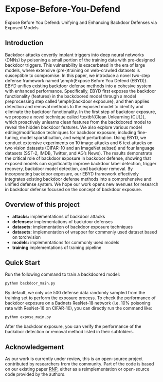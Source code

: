 # Expose-Before-You-Defend
Expose Before You Defend: Unifying and Enhancing Backdoor Defenses via Exposed Models

## Introduction

Backdoor attacks covertly implant triggers into deep neural networks (DNNs) by poisoning a small portion of the training data with pre-designed backdoor triggers. This vulnerability is exacerbated in the era of large models, where extensive (pre-)training on web-crawled datasets is susceptible to compromise.
In this paper, we introduce a novel two-step defense framework named \emph{Expose Before You Defend (EBYD)}. EBYD unifies existing backdoor defense methods into a cohesive system with enhanced performance. Specifically, EBYD first exposes the backdoor functionality (features) in the backdoored model through a model preprocessing step called \emph{backdoor exposure}, and then applies detection and removal methods to the exposed model to identify and eliminate the backdoor functionality.
In the first step of backdoor exposure, we propose a novel technique called \textbf{Clean Unlearning (CUL)}, which proactively unlearns clean features from the backdoored model to reveal the hidden backdoor features. We also explore various model editing/modification techniques for backdoor exposure, including fine-tuning, model sparsification, and weight perturbation.
Using EBYD, we conduct extensive experiments on 10 image attacks and 6 text attacks on two vision datasets (CIFAR-10 and an ImageNet subset) and four language datasets (SST-2, IMDB, Twitter, and AG’s News). The results demonstrate the critical role of backdoor exposure in backdoor defense, showing that exposed models can significantly improve backdoor label detection, trigger recovery, backdoor model detection, and backdoor removal.
By incorporating backdoor exposure, our EBYD framework effectively integrates existing backdoor defense methods into a comprehensive and unified defense system. We hope our work opens new avenues for research in backdoor defense focused on the concept of backdoor exposure.

## Overview of this project
- **attacks:** implementations of backdoor attacks
- **defenses:** implementations of backdoor defenses
- **datasets:** implementation of backdoor exposure techniques
- **datasets:** implementation of wrapper for commonly used dataset based on torchvision
- **models:** implementations for commonly used models
- **training** implementations of training pipeline

## Quick Start
Run the following command to train a backdoored model:

```bash
python backdoor_main.py
```

By default, we only use 500 defense data randomly sampled from the training set to perform the exposure process. To check the performance of backdoor exposure on a Badnets ResNet-18 network (i.e. 10% poisoning rata with ResNet-18 on CIFAR-10), you can directly run the command like:

```bash
python expose_main.py
```

After the backdoor exposure, you can verify the performance of the backdoor detection or removal method listed in their subfolders.

## Acknowledgement
As our work is currently under review, this is an open-source project contributed by researchers from the community. Part of the code is based on our existing paper [RNP](https://github.com/bboylyg/RNP), either as a reimplementation or open-source code provided by the authors.

